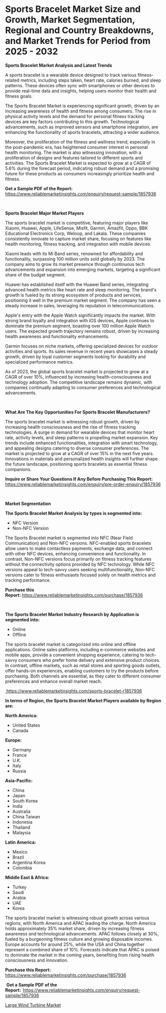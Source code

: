 <p><h1>Sports Bracelet Market Size and Growth, Market Segmentation, Regional and Country Breakdowns, and Market Trends for Period from 2025 -  2032</h1></p><p><strong>Sports Bracelet Market Analysis and Latest Trends</strong></p>
<p><p>A sports bracelet is a wearable device designed to track various fitness-related metrics, including steps taken, heart rate, calories burned, and sleep patterns. These devices often sync with smartphones or other devices to provide real-time data and insights, helping users monitor their health and fitness goals.</p><p>The Sports Bracelet Market is experiencing significant growth, driven by an increasing awareness of health and fitness among consumers. The rise in physical activity levels and the demand for personal fitness tracking devices are key factors contributing to this growth. Technological advancements, such as improved sensors and smartphone integration, are enhancing the functionality of sports bracelets, attracting a wider audience.</p><p>Moreover, the proliferation of the fitness and wellness trend, especially in the post-pandemic era, has heightened consumer interest in personal health monitoring. The market is also witnessing innovation, with a proliferation of designs and features tailored to different sports and activities. The Sports Bracelet Market is expected to grow at a CAGR of 5.6% during the forecast period, indicating robust demand and a promising future for these products as consumers increasingly prioritize health and fitness.</p></p>
<p><strong>Get a Sample PDF of the Report:&nbsp;</strong> <a href="https://www.reliablemarketinsights.com/enquiry/request-sample/1857936?utm_campaign=3274&utm_medium=2&utm_source=Github&utm_content=ia&utm_term=07042025&utm_id=sports-bracelet">https://www.reliablemarketinsights.com/enquiry/request-sample/1857936</a></p>
<p>&nbsp;</p>
<p><strong>Sports Bracelet Major Market Players</strong></p>
<p><p>The sports bracelet market is competitive, featuring major players like Xiaomi, Huawei, Apple, LifeSense, Misfit, Garmin, Amazfit, Oppo, BBK Educational Electronics Corp, Weloop, and Lakala. These companies consistently innovate to capture market share, focusing on features like health monitoring, fitness tracking, and integration with mobile devices.</p><p>Xiaomi leads with its Mi Band series, renowned for affordability and functionality, surpassing 100 million units sold globally by 2023. The company aims to grow its market presence through continuous tech advancements and expansion into emerging markets, targeting a significant share of the budget segment.</p><p>Huawei has established itself with the Huawei Band series, integrating advanced health metrics like heart rate and sleep monitoring. The brand's growth is fueled by its strong ecosystem of products and services, positioning it well in the premium market segment. The company has seen a steady increase in sales, leveraging its reputation in telecommunications.</p><p>Apple's entry with the Apple Watch significantly impacts the market. With strong brand loyalty and integration with iOS devices, Apple continues to dominate the premium segment, boasting over 100 million Apple Watch users. The expected growth trajectory remains robust, driven by increasing health awareness and functionality enhancements.</p><p>Garmin focuses on niche markets, offering specialized devices for outdoor activities and sports. Its sales revenue in recent years showcases a steady growth, driven by loyal customer segments looking for durability and specialized performance metrics.</p><p>As of 2023, the global sports bracelet market is projected to grow at a CAGR of over 10%, influenced by increasing health-consciousness and technology adoption. The competitive landscape remains dynamic, with companies continually adapting to consumer preferences and technological advancements.</p></p>
<p>&nbsp;</p>
<p><strong>What Are The Key Opportunities For Sports Bracelet Manufacturers?</strong></p>
<p><p>The sports bracelet market is witnessing robust growth, driven by increasing health consciousness and the rise of fitness tracking technologies. A surge in demand for wearable devices that monitor heart rate, activity levels, and sleep patterns is propelling market expansion. Key trends include enhanced functionalities, integration with smart technology, and appealing designs catering to diverse consumer preferences. The market is projected to grow at a CAGR of over 15% in the next five years. Innovations in materials and personalized health insights will further shape the future landscape, positioning sports bracelets as essential fitness companions.</p></p>
<p><strong>Inquire or Share Your Questions If Any Before Purchasing This Report:</strong> <a href="https://www.reliablemarketinsights.com/enquiry/pre-order-enquiry/1857936?utm_campaign=3274&utm_medium=2&utm_source=Github&utm_content=ia&utm_term=07042025&utm_id=sports-bracelet">https://www.reliablemarketinsights.com/enquiry/pre-order-enquiry/1857936</a></p>
<p>&nbsp;</p>
<p><strong>Market Segmentation</strong></p>
<p><strong>The Sports Bracelet Market Analysis by types is segmented into:</strong></p>
<p><ul><li>NFC Version</li><li>Non-NFC Version</li></ul></p>
<p><p>The Sports Bracelet market is segmented into NFC (Near Field Communication) and Non-NFC versions. NFC-enabled sports bracelets allow users to make contactless payments, exchange data, and connect with other NFC devices, enhancing convenience and functionality. In contrast, Non-NFC versions focus primarily on fitness tracking features without the connectivity options provided by NFC technology. While NFC versions appeal to tech-savvy users seeking multifunctionality, Non-NFC versions cater to fitness enthusiasts focused solely on health metrics and tracking performance.</p></p>
<p><strong>Purchase this Report:&nbsp;</strong><a href="https://www.reliablemarketinsights.com/purchase/1857936?utm_campaign=3274&utm_medium=2&utm_source=Github&utm_content=ia&utm_term=07042025&utm_id=sports-bracelet">https://www.reliablemarketinsights.com/purchase/1857936</a></p>
<p>&nbsp;</p>
<p><strong>The Sports Bracelet Market Industry Research by Application is segmented into:</strong></p>
<p><ul><li>Online</li><li>Offline</li></ul></p>
<p><p>The sports bracelet market is categorized into online and offline applications. Online sales platforms, including e-commerce websites and mobile apps, provide a convenient shopping experience, catering to tech-savvy consumers who prefer home delivery and extensive product choices. In contrast, offline markets, such as retail stores and sporting goods outlets, offer hands-on experiences, enabling customers to try the products before purchasing. Both channels are essential, as they cater to different consumer preferences and enhance overall market reach.</p></p>
<p><a href="https://www.reliablemarketinsights.com/sports-bracelet-r1857936?utm_campaign=3274&utm_medium=2&utm_source=Github&utm_content=ia&utm_term=07042025&utm_id=sports-bracelet">&nbsp;https://www.reliablemarketinsights.com/sports-bracelet-r1857936</a></p>
<p><strong>In terms of Region, the Sports Bracelet Market Players available by Region are:</strong></p>
<p>
    <p> <strong> North America: </strong>
        <ul>
            <li>United States</li>
            <li>Canada</li>
        </ul>
        </p> 
    <p> <strong> Europe: </strong>
        <ul>
            <li>Germany</li>
            <li>France</li>
            <li>U.K.</li>
            <li>Italy</li>
            <li>Russia</li>
        </ul>
        </p> 
    <p> <strong> Asia-Pacific: </strong>
        <ul>
            <li>China</li>
            <li>Japan</li>
            <li>South Korea</li>
            <li>India</li>
            <li>Australia</li>
            <li>China Taiwan</li>
            <li>Indonesia</li>
            <li>Thailand</li>
            <li>Malaysia</li>
        </ul>
        </p> 
    <p> <strong> Latin America: </strong>
        <ul>
            <li>Mexico</li>
            <li>Brazil</li>
            <li>Argentina Korea</li>
            <li>Colombia</li>
        </ul>
        </p> 
    <p> <strong> Middle East & Africa: </strong>
        <ul>
            <li>Turkey</li>
            <li>Saudi</li>
            <li>Arabia</li>
            <li>UAE</li>
            <li>Korea</li>
        </ul>
    </p>
    </p>
<p><p>The sports bracelet market is witnessing robust growth across various regions, with North America and APAC leading the charge. North America holds approximately 35% market share, driven by increasing fitness awareness and technological advancements. APAC follows closely at 30%, fueled by a burgeoning fitness culture and growing disposable incomes. Europe accounts for around 25%, while the USA and China together represent a combined share of 10%. Forecasts indicate that APAC is poised to dominate the market in the coming years, benefiting from rising health consciousness and innovation.</p></p>
<p><strong>Purchase this Report: </strong><a href="https://www.reliablemarketinsights.com/purchase/1857936?utm_campaign=3274&utm_medium=2&utm_source=Github&utm_content=ia&utm_term=07042025&utm_id=sports-bracelet">https://www.reliablemarketinsights.com/purchase/1857936</a></p>
<p>&nbsp;<strong>Get a Sample PDF of the Report:&nbsp;&nbsp;</strong><a href="https://www.reliablemarketinsights.com/enquiry/request-sample/1857936?utm_campaign=3274&utm_medium=2&utm_source=Github&utm_content=ia&utm_term=07042025&utm_id=sports-bracelet">https://www.reliablemarketinsights.com/enquiry/request-sample/1857936</a></p>
<p><strong></strong></p>
<p><p><a href="https://github.com/maseykokosq1/Market-Research-Report-List-1/blob/main/large-wind-turbine-market.md?utm_campaign=3274&utm_medium=2&utm_source=Github&utm_content=ia&utm_term=07042025&utm_id=sports-bracelet">Large Wind Turbine Market</a></p></p>